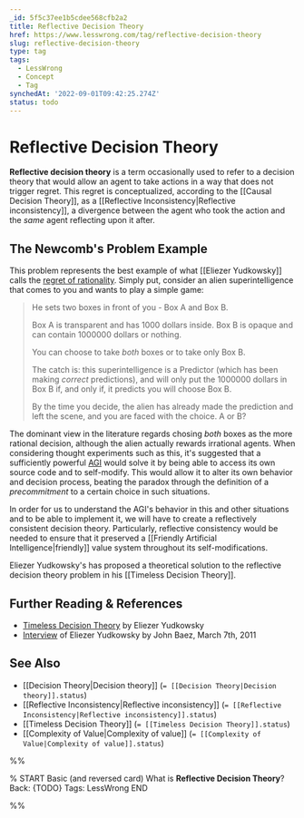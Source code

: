 ```yaml
---
_id: 5f5c37ee1b5cdee568cfb2a2
title: Reflective Decision Theory
href: https://www.lesswrong.com/tag/reflective-decision-theory
slug: reflective-decision-theory
type: tag
tags:
  - LessWrong
  - Concept
  - Tag
synchedAt: '2022-09-01T09:42:25.274Z'
status: todo
---
```


# Reflective Decision Theory

**Reflective decision theory** is a term occasionally used to refer to a decision theory that would allow an agent to take actions in a way that does not trigger regret. This regret is conceptualized, according to the [[Causal Decision Theory]], as a [[Reflective Inconsistency|Reflective inconsistency]], a divergence between the agent who took the action and the *same* agent reflecting upon it after.

## The Newcomb's Problem Example

This problem represents the best example of what [[Eliezer Yudkowsky]] calls the [regret of rationality](http://lesswrong.com/lw/nc/newcombs_problem_and_regret_of_rationality/). Simply put, consider an alien superintelligence that comes to you and wants to play a simple game:

> He sets two boxes in front of you - Box A and Box B.
>
> Box A is transparent and has 1000 dollars inside. Box B is opaque and can contain 1000000 dollars or nothing.
>
> You can choose to take *both* boxes or to take only Box B.
>
> The catch is: this superintelligence is a Predictor (which has been making *correct* predictions), and will only put the 1000000 dollars in Box B if, and only if, it predicts you will choose Box B.
>
> By the time you decide, the alien has already made the prediction and left the scene, and you are faced with the choice. A or B?

The dominant view in the literature regards chosing *both* boxes as the more rational decision, although the alien actually rewards irrational agents. When considering thought experiments such as this, it's suggested that a sufficiently powerful [AGI](https://wiki.lesswrong.com/wiki/AGI) would solve it by being able to access its own source code and to self-modify. This would allow it to alter its own behavior and decision process, beating the paradox through the definition of a *precommitment* to a certain choice in such situations.

In order for us to understand the AGI's behavior in this and other situations and to be able to implement it, we will have to create a reflectively consistent decision theory. Particularly, reflective consistency would be needed to ensure that it preserved a [[Friendly Artificial Intelligence|friendly]] value system throughout its self-modifications.

Eliezer Yudkowsky's has proposed a theoretical solution to the reflective decision theory problem in his [[Timeless Decision Theory]].

## Further Reading & References

- [Timeless Decision Theory](http://intelligence.org/files/TDT.pdf) by Eliezer Yudkowsky
- [Interview](http://johncarlosbaez.wordpress.com/2011/03/07/this-weeks-finds-week-311/) of Eliezer Yudkowsky by John Baez, March 7th, 2011

## See Also

- [[Decision Theory|Decision theory]] (`= [[Decision Theory|Decision theory]].status`)
- [[Reflective Inconsistency|Reflective inconsistency]] (`= [[Reflective Inconsistency|Reflective inconsistency]].status`)
- [[Timeless Decision Theory]] (`= [[Timeless Decision Theory]].status`)
- [[Complexity of Value|Complexity of value]] (`= [[Complexity of Value|Complexity of value]].status`)


%%

% START
Basic (and reversed card)
What is **Reflective Decision Theory**?
Back: {TODO}
Tags: LessWrong
END

%%
	
